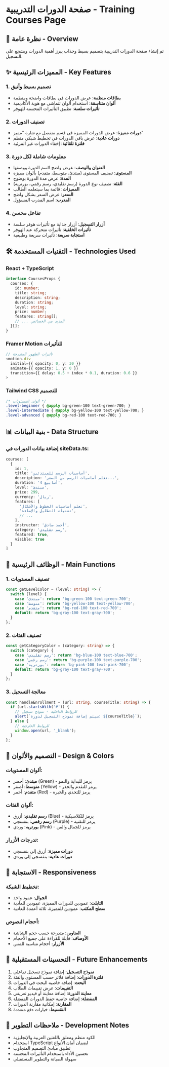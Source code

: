 # صفحة الدورات التدريبية - Training Courses Page

## 🎨 نظرة عامة - Overview

تم إنشاء صفحة الدورات التدريبية بتصميم بسيط وجذاب يبرز أهمية الدورات ويشجع على التسجيل.

## ✨ المميزات الرئيسية - Key Features

### 1. تصميم بسيط وأنيق
- **بطاقات منظمة**: عرض الدورات في بطاقات واضحة ومنظمة
- **ألوان متناسقة**: استخدام ألوان تتماشى مع هوية الأكاديمية
- **تأثيرات سلسة**: تطبيق التأثيرات المحسنة للهوفر

### 2. تصنيف الدورات
- **دورات مميزة**: عرض الدورات المميزة في قسم منفصل مع شارة "مميز"
- **دورات عادية**: عرض باقي الدورات في تخطيط شبكي منظم
- **فلترة تلقائية**: إخفاء الدورات غير المرئية

### 3. معلومات شاملة لكل دورة
- **العنوان والوصف**: عرض واضح لاسم الدورة ووصفها
- **المستوى**: تصنيف المستوى (مبتدئ، متوسط، متقدم) بألوان مميزة
- **المدة**: عرض مدة الدورة بوضوح
- **الفئة**: تصنيف نوع الدورة (رسم تقليدي، رسم رقمي، بورتريه)
- **المميزات**: قائمة بما سيتعلمه الطالب
- **السعر**: عرض السعر بشكل واضح
- **المدرب**: اسم المدرب المسؤول

### 4. تفاعل محسن
- **أزرار التسجيل**: أزرار جذابة مع تأثيرات هوفر سلسة
- **تأثيرات الخلفية**: تأثيرات متحركة عند الهوفر
- **استجابة سريعة**: تأثيرات سريعة وطبيعية

## 🛠️ التقنيات المستخدمة - Technologies Used

### React + TypeScript
```typescript
interface CoursesProps {
  courses: {
    id: number;
    title: string;
    description: string;
    duration: string;
    level: string;
    price: number;
    features: string[];
    // ... المزيد من الخصائص
  }[];
}
```

### Framer Motion للتأثيرات
```typescript
// تأثيرات الظهور المتدرجة
<motion.div
  initial={{ opacity: 0, y: 30 }}
  animate={{ opacity: 1, y: 0 }}
  transition={{ delay: 0.5 + index * 0.1, duration: 0.6 }}
>
```

### Tailwind CSS للتصميم
```css
/* ألوان المستويات */
.level-beginner { @apply bg-green-100 text-green-700; }
.level-intermediate { @apply bg-yellow-100 text-yellow-700; }
.level-advanced { @apply bg-red-100 text-red-700; }
```

## 📊 بنية البيانات - Data Structure

### إضافة بيانات الدورات في siteData.ts:
```typescript
courses: [
  {
    id: 1,
    title: 'أساسيات الرسم للمبتدئين',
    description: 'تعلم أساسيات الرسم من الصفر...',
    duration: '4 أسابيع',
    level: 'مبتدئ',
    price: 299,
    currency: 'ريال',
    features: [
      'تعلم أساسيات الخطوط والأشكال',
      'تقنيات التظليل والإضاءة',
      // ...
    ],
    instructor: 'أحمد صادق',
    category: 'رسم تقليدي',
    featured: true,
    visible: true
  }
]
```

## 🎯 الوظائف الرئيسية - Main Functions

### 1. تصنيف المستويات
```typescript
const getLevelColor = (level: string) => {
  switch (level) {
    case 'مبتدئ': return 'bg-green-100 text-green-700';
    case 'متوسط': return 'bg-yellow-100 text-yellow-700';
    case 'متقدم': return 'bg-red-100 text-red-700';
    default: return 'bg-gray-100 text-gray-700';
  }
};
```

### 2. تصنيف الفئات
```typescript
const getCategoryColor = (category: string) => {
  switch (category) {
    case 'رسم تقليدي': return 'bg-blue-100 text-blue-700';
    case 'رسم رقمي': return 'bg-purple-100 text-purple-700';
    case 'بورتريه': return 'bg-pink-100 text-pink-700';
    default: return 'bg-gray-100 text-gray-700';
  }
};
```

### 3. معالجة التسجيل
```typescript
const handleEnrollment = (url: string, courseTitle: string) => {
  if (url.startsWith('#')) {
    // للروابط الداخلية - نموذج تسجيل
    alert(`سيتم إضافة نموذج التسجيل لدورة: ${courseTitle}`);
  } else {
    // للروابط الخارجية
    window.open(url, '_blank');
  }
};
```

## 🎨 التصميم والألوان - Design & Colors

### ألوان المستويات:
- **مبتدئ**: أخضر (Green) - يرمز للبداية والنمو
- **متوسط**: أصفر (Yellow) - يرمز للتقدم والحذر
- **متقدم**: أحمر (Red) - يرمز للتحدي والخبرة

### ألوان الفئات:
- **رسم تقليدي**: أزرق (Blue) - يرمز للكلاسيكية
- **رسم رقمي**: بنفسجي (Purple) - يرمز للتقنية
- **بورتريه**: وردي (Pink) - يرمز للجمال والفن

### تدرجات الأزرار:
- **دورات مميزة**: أزرق إلى بنفسجي
- **دورات عادية**: بنفسجي إلى وردي

## 📱 الاستجابة - Responsiveness

### تخطيط الشبكة:
- **الجوال**: عمود واحد
- **التابلت**: عمودين للدورات المميزة، عمودين للعادية
- **سطح المكتب**: عمودين للمميزة، ثلاثة أعمدة للعادية

### أحجام النصوص:
- **العناوين**: متدرجة حسب حجم الشاشة
- **الأوصاف**: قابلة للقراءة على جميع الأحجام
- **الأزرار**: أحجام مناسبة للمس

## 🚀 التحسينات المستقبلية - Future Enhancements

1. **نموذج التسجيل**: إضافة نموذج تسجيل تفاعلي
2. **فلترة الدورات**: إضافة فلاتر حسب المستوى والفئة
3. **البحث**: إضافة خاصية البحث في الدورات
4. **التقييمات**: عرض تقييمات الطلاب
5. **معاينة الدورة**: إضافة معاينة أو فيديو تعريفي
6. **المفضلة**: إضافة خاصية حفظ الدورات المفضلة
7. **المقارنة**: إمكانية مقارنة الدورات
8. **التقسيط**: خيارات دفع متعددة

## 📝 ملاحظات التطوير - Development Notes

- الكود منظم ومعلق باللغتين العربية والإنجليزية
- استخدام TypeScript لضمان أمان الأنواع
- تطبيق مبادئ التصميم المتجاوب
- تحسين الأداء باستخدام التأثيرات المحسنة
- سهولة الصيانة والتطوير المستقبلي
